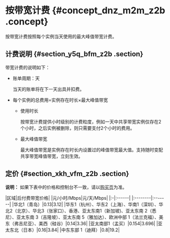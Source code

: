 # 按带宽计费 {#concept_dnz_m2m_z2b .concept}

按带宽计费按照每个实例当天使用的最大峰值带宽计费。

## 计费说明 {#section_y5q_bfm_z2b .section}

带宽计费的说明如下：

-   账单周期：天

    当天的账单将在下一天出具并扣费。

-   每个实例的总费用=实例存在时长×最大峰值带宽
    -   使用时长

        按带宽计费提供小时级别的计费粒度，例如一天中共享带宽实例仅存在2个小时，之后实例被删除，则只需要支付2个小时的费用。

    -   最大峰值带宽

        最大峰值带宽是实例存在时长内设置过的峰值带宽最大值。支持随时变配共享带宽峰值带宽，立刻生效。


## 定价 {#section_xkh_vfm_z2b .section}

**说明：** 如果下表中的价格和控制台不一致，请以[购买页](https://common-buy.aliyun.com/?spm=5176.11451019.0.0.227ff9df1WQZo8&commodityCode=cbwp#/buy)为准。

|区域|后付费带宽价格|
|元/小时/Mbps|元/天/Mbps|
|:-|:------|
|:--------|:-------|
|华北1（青岛）|0.13|3.12|
|华东1（杭州）、华东2（上海）、华南1（深圳）、华北2（北京）、华北3（张家口）、香港、亚太东南1（新加坡\)、亚太东南 2（悉尼）、亚太东南 3（吉隆坡）、亚太东南 5（雅加达）、欧洲中部 1（法兰克福）、美东（弗吉尼亚）、美西（硅谷）|0.14|3.36|
|亚太南部1（孟买）|0.154|3.696|
|亚太东北（日本）|0.16|3.84|
|中东东部 1（迪拜）|0.8|19.2|

